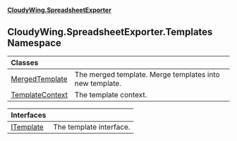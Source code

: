 #### [CloudyWing.SpreadsheetExporter](index.md 'index')

## CloudyWing.SpreadsheetExporter.Templates Namespace

| Classes | |
| :--- | :--- |
| [MergedTemplate](CloudyWing.SpreadsheetExporter.Templates.MergedTemplate.md 'CloudyWing.SpreadsheetExporter.Templates.MergedTemplate') | The merged template. Merge templates into new template. |
| [TemplateContext](CloudyWing.SpreadsheetExporter.Templates.TemplateContext.md 'CloudyWing.SpreadsheetExporter.Templates.TemplateContext') | The template context. |

| Interfaces | |
| :--- | :--- |
| [ITemplate](CloudyWing.SpreadsheetExporter.Templates.ITemplate.md 'CloudyWing.SpreadsheetExporter.Templates.ITemplate') | The template interface. |
